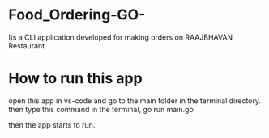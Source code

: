 # Food_Ordering-GO-
Its a CLI application developed for making orders on RAAJBHAVAN Restaurant.
# How to run this app 
open this app in vs-code and go to the main folder in the terminal directory.
then type this command in the terminal,
go run main.go

then the app starts to run.
